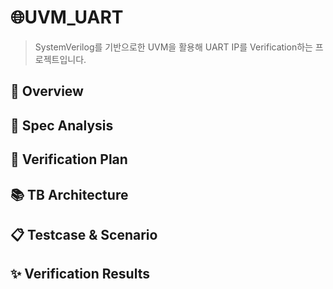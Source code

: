 # 🌐UVM_UART

> SystemVerilog를 기반으로한 UVM을 활용해 UART IP를 Verification하는 프로젝트입니다. 


## 🔎 Overview

## 📌 Spec Analysis

## 🔁 Verification Plan

## 📚 TB Architecture

## 📋 Testcase & Scenario

## ✨ Verification Results
